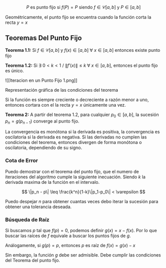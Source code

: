 $$
P \text{ es punto fijo si } f(P) = P \text{ siendo } f\in\mathscr C[a,b] \text{ y } P \in [a,b]
$$

Geométricamente, el punto fijo se encuentra cuando la función corta la recta $y=x$

## Teoremas Del Punto Fijo

**Teorema 1.1:** Si $f\in\mathscr C[a,b]$ y $f(x) \in [a,b]\ \forall\ x \in [a,b]$ entonces existe punto fijo

**Teorema 1.2:** Si $\exists \ 0{<} k {<} 1\ /\  \|f’(x)\| \leq k \ \forall \ x\in[a,b]$, entonces el punto fijo es único.

![[Iteracion en un Punto Fijo 1.png]]

Representación gráfica de las condiciones del teorema

Si la función es siempre creciente o decreciente a razón menor a uno, entonces cortara con el la recta $y=x$ únicamente una vez.

**Teorema 2:** A partir del teorema 1.2, para cualquier $p_0 \in [a,b]$, la sucesión $p_n = g(p_{n-1})$ converge al punto fijo.

La convergencia es monótona si la derivada es positiva, la convergencia es oscilatoria si la derivada es negativa. Si las derivadas no cumplen las condiciones del teorema, entonces divergen de forma monótona o oscilatoria, dependiendo de su signo.

### Cota de Error

Puedo demostrar con el teorema del punto fijo, que el numero de iteraciones del algoritmo cumple la siguiente inecuación. Siendo $k$ la derivada maxima de la función en el intervalo.

$$
\|p_n - p\| \leq \frac{k^n}{1-k}\|p_1-p_0\| < \varepsilon
$$

Puedo despejar $n$ para obtener cuantas veces debo iterar la sucesión para obtener una tolerancia deseada.

### Búsqueda de Raíz

Si buscamos $p$ tal que $f(p) = 0$, podemos definir $g(x) = x - f(x)$. Por lo que buscar las raíces de $f$ equivale a buscar los puntos fijos de $g$.

Análogamente, si $g(p) = p$, entonces $p$ es raíz de $f(x) = g(x) - x$

Sin embargo, la función $g$ debe ser admisible. Debe cumplir las condiciones del Teorema del punto fijo.
